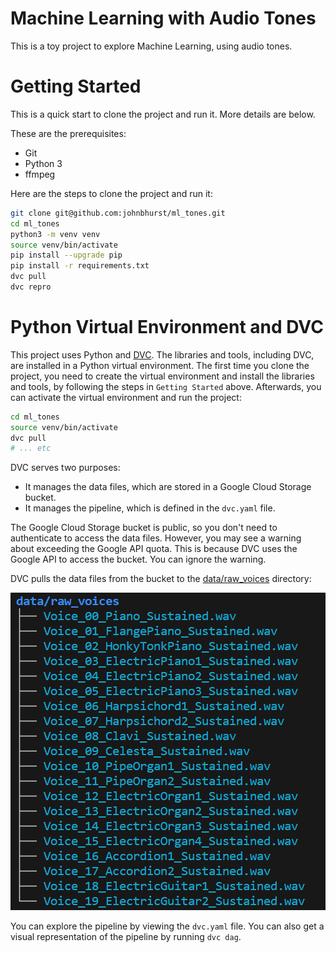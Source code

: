 # Machine Learning with Audio Tones

This is a toy project to explore Machine Learning, using audio tones.

# Getting Started

This is a quick start to clone the project and run it. More details are below.

These are the prerequisites:

* Git
* Python 3
* ffmpeg

Here are the steps to clone the project and run it:

```bash
git clone git@github.com:johnbhurst/ml_tones.git
cd ml_tones
python3 -m venv venv
source venv/bin/activate
pip install --upgrade pip
pip install -r requirements.txt
dvc pull
dvc repro
```

# Python Virtual Environment and DVC

This project uses Python and [DVC](https://dvc.org/).
The libraries and tools, including DVC, are installed in a Python virtual environment.
The first time you clone the project, you need to create the virtual environment and install the libraries and tools, by following the steps in ``Getting Started`` above.
Afterwards, you can activate the virtual environment and run the project:

```bash
cd ml_tones
source venv/bin/activate
dvc pull
# ... etc
```

DVC serves two purposes:

* It manages the data files, which are stored in a Google Cloud Storage bucket.
* It manages the pipeline, which is defined in the `dvc.yaml` file.

The Google Cloud Storage bucket is public, so you don't need to authenticate to access the data files.
However, you may see a warning about exceeding the Google API quota.
This is because DVC uses the Google API to access the bucket.
You can ignore the warning.

DVC pulls the data files from the bucket to the [data/raw_voices](`data/raw_voices`) directory:

![Raw voices](doc/images/tree_data_raw_voices.png)

You can explore the pipeline by viewing the `dvc.yaml` file.
You can also get a visual representation of the pipeline by running `dvc dag`.

